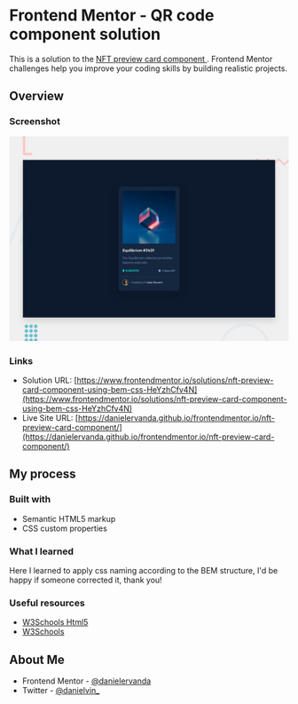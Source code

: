 # Frontend Mentor - QR code component solution

This is a solution to the [NFT preview card component
](https://www.frontendmentor.io/challenges/nft-preview-card-component-SbdUL_w0U). Frontend Mentor challenges help you improve your coding skills by building realistic projects.

## Overview

### Screenshot

![](./design/desktop-preview.jpg)

### Links

-   Solution URL: [https://www.frontendmentor.io/solutions/nft-preview-card-component-using-bem-css-HeYzhCfv4N](https://www.frontendmentor.io/solutions/nft-preview-card-component-using-bem-css-HeYzhCfv4N)
-   Live Site URL: [https://danielervanda.github.io/frontendmentor.io/nft-preview-card-component/](https://danielervanda.github.io/frontendmentor.io/nft-preview-card-component/)

## My process

### Built with

-   Semantic HTML5 markup
-   CSS custom properties

### What I learned

Here I learned to apply css naming according to the BEM structure, I'd be happy if someone corrected it, thank you!

### Useful resources

-   [W3Schools Html5](https://www.w3schools.com/html/)
-   [W3Schools](https://www.w3schools.com/css/)

## About Me

-   Frontend Mentor - [@danielervanda](https://www.frontendmentor.io/profile/danielervanda)
-   Twitter - [@danielvin\_](https://www.twitter.com/danielvin_)
